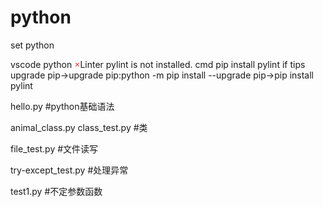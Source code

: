 # python
set python

vscode python
<span style="color:#E93B3B">×</span>Linter pylint is not installed.
cmd
pip install pylint
if tips upgrade pip->upgrade pip:python -m pip install --upgrade pip->pip install pylint

hello.py                          #python基础语法

animal_class.py  class_test.py    #类

file_test.py                      #文件读写

try-except_test.py                #处理异常

test1.py                          #不定参数函数
